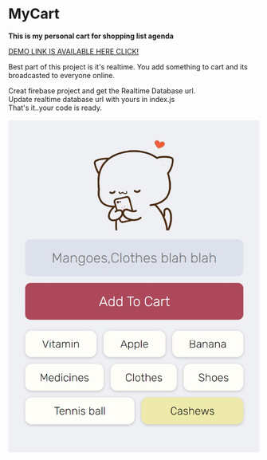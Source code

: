 # MyCart
<b>This is my personal cart for shopping list agenda</b> <br>

<a href="https://sargan-shopping.netlify.app/">DEMO LINK IS AVAILABLE HERE CLICK!</a><br>

Best part of this project is it's realtime. You add something to cart and its broadcasted to everyone online.<br>

Creat firebase project and get the Realtime Database url. <br>
Update realtime database url with yours in index.js<br>
That's it..your code is ready.<br>
<br>
<img src="https://github.com/gpalve/myCart/blob/main/ss.jpg?raw=true"><br>
